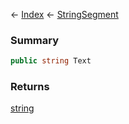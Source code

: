 ← [Index](Api-Index) ← [StringSegment](VRage.Game.ModAPI.Ingame.Utilities.StringSegment)

### Summary

```csharp
public string Text
```

### Returns

[string](https://docs.microsoft.com/en-us/dotnet/api/system.string?view=netframework-4.6)

